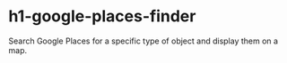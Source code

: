 # h1-google-places-finder
Search Google Places for a specific type of object and display them on a map.
